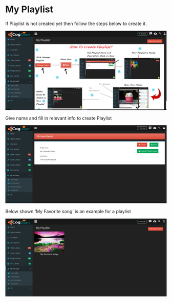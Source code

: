 # My Playlist

If Playlist is not created yet then follow the steps below to create it.

![](../.gitbook/assets/image%20%2838%29.png)

Give name and fill in relevant info to create Playlist

![](../.gitbook/assets/image%20%2872%29.png)

Below shown ‘My Favorite song’ is an example for a playlist

![](../.gitbook/assets/image%20%2810%29.png)

